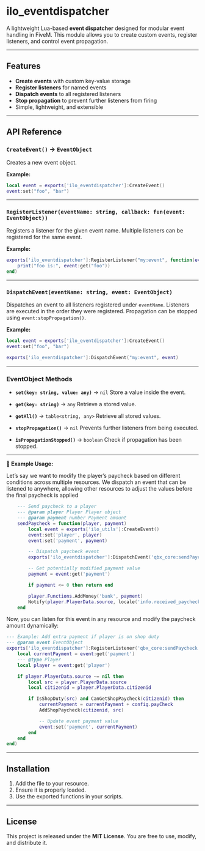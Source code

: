 # ilo_eventdispatcher

A lightweight Lua-based **event dispatcher** designed for modular event handling in FiveM. This module allows you to create custom events, register listeners, and control event propagation.

---

## Features

* **Create events** with custom key-value storage
* **Register listeners** for named events
* **Dispatch events** to all registered listeners
* **Stop propagation** to prevent further listeners from firing
* Simple, lightweight, and extensible

---

## API Reference

### `CreateEvent()` → `EventObject`

Creates a new event object.

**Example:**

```lua
local event = exports['ilo_eventdispatcher']:CreateEvent()
event:set("foo", "bar")
```

---

### `RegisterListener(eventName: string, callback: fun(event: EventObject))`

Registers a listener for the given event name. Multiple listeners can be registered for the same event.

**Example:**

```lua
exports['ilo_eventdispatcher']:RegisterListener("my:event", function(event)
    print("foo is:", event:get("foo"))
end)
```

---

### `DispatchEvent(eventName: string, event: EventObject)`

Dispatches an event to all listeners registered under `eventName`. Listeners are executed in the order they were registered. Propagation can be stopped using `event:stopPropagation()`.

**Example:**

```lua
local event = exports['ilo_eventdispatcher']:CreateEvent()
event:set("foo", "bar")

exports['ilo_eventdispatcher']:DispatchEvent("my:event", event)
```

---

### EventObject Methods

* **`set(key: string, value: any)`** → `nil`
  Store a value inside the event.

* **`get(key: string)`** → `any`
  Retrieve a stored value.

* **`getAll()`** → `table<string, any>`
  Retrieve all stored values.

* **`stopPropagation()`** → `nil`
  Prevents further listeners from being executed.

* **`isPropagationStopped()`** → `boolean`
  Check if propagation has been stopped.

---

**📌 Example Usage:**

Let’s say we want to modify the player’s paycheck based on different conditions across multiple resources.
We dispatch an event that can be listened to anywhere, allowing other resources to adjust the values before the final paycheck is applied
```lua
    --- Send paycheck to a player
    --- @param player Player Player object
    --- @param payment number Payment amount
    sendPaycheck = function(player, payment)
        local event = exports['ilo_utils']:CreateEvent()
        event:set('player', player)
        event:set('payment', payment)

        -- Dispatch paycheck event
        exports['ilo_eventdispatcher']:DispatchEvent('qbx_core:sendPaycheck', event)

        -- Get potentially modified payment value
        payment = event:get('payment')

        if payment <= 0 then return end

        player.Functions.AddMoney('bank', payment)
        Notify(player.PlayerData.source, locale('info.received_paycheck', payment))
    end
```
Now, you can listen for this event in any resource and modify the paycheck amount dynamically:
```lua
--- Example: Add extra payment if player is on shop duty
--- @param event EventObject
exports['ilo_eventdispatcher']:RegisterListener('qbx_core:sendPaycheck', function(event)
    local currentPayment = event:get('payment')
    --- @type Player
    local player = event:get('player')

    if player.PlayerData.source ~= nil then
        local src = player.PlayerData.source
        local citizenid = player.PlayerData.citizenid

        if IsShopDuty(src) and CanGetShopPaycheck(citizenid) then
            currentPayment = currentPayment + config.payCheck
            AddShopPaycheck(citizenid, src)

            -- Update event payment value
            event:set('payment', currentPayment)
        end
    end
end)
```

---

## Installation

1. Add the file to your resource.
2. Ensure it is properly loaded.
3. Use the exported functions in your scripts.

---

## License

This project is released under the **MIT License**. You are free to use, modify, and distribute it.
